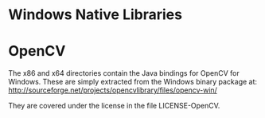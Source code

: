 Windows Native Libraries
========================

OpenCV
======

The x86 and x64 directories contain the Java bindings for OpenCV
for Windows. These are simply extracted from the Windows binary
package at:
http://sourceforge.net/projects/opencvlibrary/files/opencv-win/

They are covered under the license in the file LICENSE-OpenCV.

